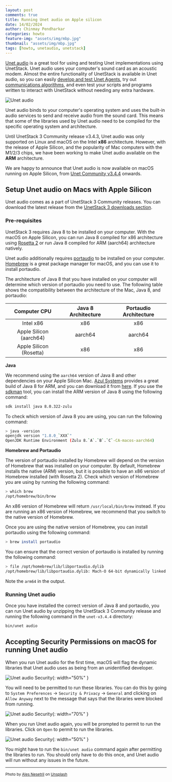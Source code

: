 ```yaml
---
layout: post
comments: true
title: Running Unet audio on Apple silicon
date: 14/02/2024
author: Chinmay Pendharkar
categories: howto
feature-img: "assets/img/mbp.jpg"
thumbnail: "assets/img/mbp.jpg"
tags: [howto, unetaudio, unetstack]
---
```


[Unet audio](https://unetstack.net/handbook/unet-handbook.html#_transmitting_and_recording_arbitrary_acoustic_waveforms) is a great tool for using and testing Unet implementations using UnetStack. Unet audio uses your computer's sound card as an acoustic modem. Almost the entire functionality of UnetStack is available in Unet audio, so you can easily [develop and test Unet Agents](https://unetstack.net/handbook/unet-handbook.html#_developing_your_own_agents), try out [communications algorithms](https://blog.unetstack.net/custom-phy), and even test your scripts and programs written to interact with UnetStack without needing any extra hardware.

![Unet audio](/assets/img/unetaudio.png)

Unet audio binds to your computer's operating system and uses the built-in audio services to send and receive audio from the sound card. This means that some of the libraries used by Unet audio need to be compiled for the specific operating system and architecture.

Until UnetStack 3 Community release v3.4.3, Unet audio was only supported on Linux and macOS on the Intel **x86** architecture. However, with the release of Apple Silicon, and the popularity of Mac computers with the M1/2/3 chips, we have been working to make Unet audio available on the **ARM** architecture.

We are happy to announce that Unet audio is now available on macOS running on Apple Silicon, from [Unet Community v3.4.4](https://unetstack.net/#downloads) onwards.

## Setup Unet audio on Macs with Apple Silicon

Unet audio comes as a part of UnetStack 3 Community releases. You can download the latest release from the [UnetStack 3 downloads section](https://unetstack.net/#downloads).

### Pre-requisites

UnetStack 3 requires Java 8 to be installed on your computer. With the macOS on Apple Silicon, you can run Java 8 compiled for x86 architecture using [Rosetta 2](https://support.apple.com/en-sg/HT211861) or run Java 8 compiled for ARM (aarch64) architecture natively.

Unet audio additionally requires [portaudio](https://www.portaudio.com/) to be installed on your computer. [Homebrew](https://https://brew.sh/) is a great package manager for macOS, and you can use it to install portaudio.

The architecture of Java 8 that you have installed on your computer will determine which version of portaudio you need to use. The following table shows the compatibility between the architecture of the Mac, Java 8, and portaudio:

|       Computer CPU       | Java 8 Architecture | Portaudio Architecture |
|:------------------------:|:-------------------:|:----------------------:|
|         Intel x86        |        x86          |         x86            |
| Apple Silicon (aarch64)  |       aarch64       |       aarch64          |
| Apple Silicon (Rosetta)  |        x86          |         x86            |


**Java**

We recommend using the `aarch64` version of Java 8 and other dependencies on your Apple Silicon Mac. [Azul Systems](https://www.azul.com/) provides a great build of Java 8 for ARM, and you can download it from [here](https://www.azul.com/downloads/zulu-community/?os=macos&architecture=arm-64-bit&package=jdk). If you use the [sdkman](https://sdkman.io/) tool, you can install the ARM version of Java 8 using the following command:

```bash
sdk install java 8.0.322-zulu
```

To check which version of Java 8 you are using, you can run the following command:

```bash
> java -version
openjdk version "1.8.0_`XXX`"
OpenJDK Runtime Environment (Zulu 8.`A`.`B`.`C`-CA-macos-aarch64)
```

**Homebrew and Portaudio**

The version of portaudio installed by Homebrew will depend on the version of Homebrew that was installed on your computer. By default, Homebrew installs the native (ARM) version, but it is possible to have an x86 version of Homebrew installed (with Rosetta 2). Check which version of Homebrew you are using by running the following command:

```bash
> which brew
/opt/homebrew/bin/brew
```

An x86 version of Homebrew will return `/usr/local/bin/brew` instead. If you are running an x86 version of Homebrew, we recommend that you switch to the native version of Homebrew.

Once you are using the native version of Homebrew, you can install portaudio using the following command:

```bash
> brew install portaudio
```

You can ensure that the correct version of portaudio is installed by running the following command:

```bash
> file /opt/homebrew/lib/libportaudio.dylib
/opt/homebrew/lib/libportaudio.dylib: Mach-O 64-bit dynamically linked shared library arm64
```

Note the `arm64` in the output.

### Running Unet audio

Once you have installed the correct version of Java 8 and portaudio, you can run Unet audio by unzipping the UnetStack 3 Community release and running the following command in the `unet-v3.4.4` directory:

```bash
bin/unet audio
```

## Accepting Security Permissions on macOS for running Unet audio

When you run Unet audio for the first time, macOS will flag the dynamic libraries that Unet audio uses as being from an unidentified developer.

![Unet audio Security](/assets/img/unetaudio-security.png){: width="50%" }

You will need to be permitted to run these libraries. You can do this by going to `System Preferences` -> `Security & Privacy` -> `General` and clicking on `Allow Anyway` next to the message that says that the libraries were blocked from running.

![Unet audio Security](/assets/img/unetaudio-security-allow.png){: width="70%" }

When you run Unet audio again, you will be prompted to permit to run the libraries. Click on `Open` to permit to run the libraries.

![Unet audio Security](/assets/img/unetaudio-security-open.png){: width="50%" }

You might have to run the `bin/unet audio` command again after permitting the libraries to run. You should only have to do this once, and Unet audio will run without any issues in the future.

---

<small> Photo by <a href="https://unsplash.com/@alesnesetril?utm_content=creditCopyText&utm_medium=referral&utm_source=unsplash">Ales Nesetril</a> on <a href="https://unsplash.com/photos/gray-and-black-laptop-computer-on-surface-Im7lZjxeLhg?utm_content=creditCopyText&utm_medium=referral&utm_source=unsplash">Unsplash</a> <small>

